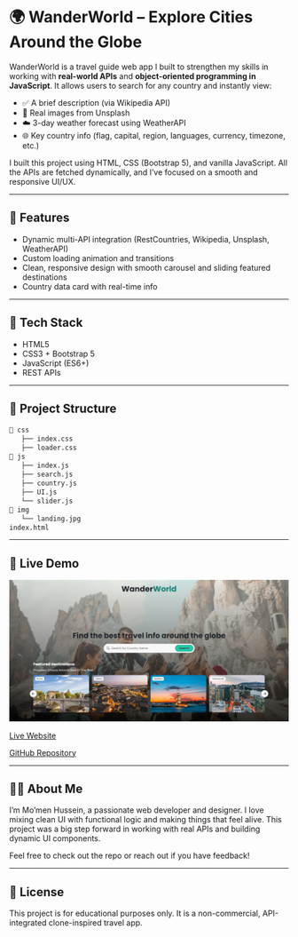 # 🌍 WanderWorld – Explore Cities Around the Globe

WanderWorld is a travel guide web app I built to strengthen my skills in working with **real-world APIs** and **object-oriented programming in JavaScript**. It allows users to search for any country and instantly view:

* ✅ A brief description (via Wikipedia API)
* 📸 Real images from Unsplash
* ☁️ 3-day weather forecast using WeatherAPI
* 🌐 Key country info (flag, capital, region, languages, currency, timezone, etc.)

I built this project using HTML, CSS (Bootstrap 5), and vanilla JavaScript. All the APIs are fetched dynamically, and I’ve focused on a smooth and responsive UI/UX.

---

## 🔧 Features

* Dynamic multi-API integration (RestCountries, Wikipedia, Unsplash, WeatherAPI)
* Custom loading animation and transitions
* Clean, responsive design with smooth carousel and sliding featured destinations
* Country data card with real-time info

---

## 🧰 Tech Stack

* HTML5
* CSS3 + Bootstrap 5
* JavaScript (ES6+)
* REST APIs

---

## 📂 Project Structure

```
📁 css
   ├── index.css
   ├── loader.css
📁 js
   ├── index.js
   ├── search.js
   ├── country.js
   ├── UI.js
   └── slider.js
📁 img
   └── landing.jpg
index.html
```

---

## 🚀 Live Demo

![Homepage Screenshot](img/screenshot.png)

[Live Website](https://momen5406.github.io/wanderworld-travel-guide/)

[GitHub Repository](https://github.com/momen5406/wanderworld-travel-guide)

---

## 👨‍💼 About Me

I’m Mo’men Hussein, a passionate web developer and designer. I love mixing clean UI with functional logic and making things that feel alive. This project was a big step forward in working with real APIs and building dynamic UI components.

Feel free to check out the repo or reach out if you have feedback!

---

## 📌 License

This project is for educational purposes only. It is a non-commercial, API-integrated clone-inspired travel app.
